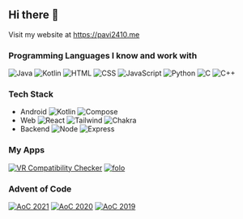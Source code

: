 ## Hi there 👋

Visit my website at https://pavi2410.me

### Programming Languages I know and work with
![Java][java badge] ![Kotlin][kt badge] ![HTML][html badge] ![CSS][css badge] ![JavaScript][js badge] ![Python][py badge] ![C][c badge] ![C++][cpp badge]

### Tech Stack
- Android ![Kotlin][kt badge] ![Compose][compose badge]
- Web ![React][react badge] ![Tailwind][tw badge] ![Chakra][chakra badge]
- Backend ![Node][node badge] ![Express][express badge]

### My Apps
[![VR Compatibility Checker][vrcc card]][vrcc link]
[![folo][folo card]][folo link]


### Advent of Code
[![AoC 2021][aoc 21 badge]][aoc 21 repo] [![AoC 2020][aoc 20 badge]][aoc 20 repo] [![AoC 2019][aoc 19 badge]][aoc 19 repo]

[java badge]: https://img.shields.io/badge/java-ED8B00.svg?style=for-the-badge&logo=java&logoColor=white
[kt badge]: https://img.shields.io/badge/kotlin-7f52ff.svg?style=for-the-badge&logo=kotlin&logoColor=white
[html badge]: https://img.shields.io/badge/html-E34F26.svg?style=for-the-badge&logo=html5&logoColor=white
[css badge]: https://img.shields.io/badge/css-1572B6.svg?style=for-the-badge&logo=css3&logoColor=white
[js badge]: https://img.shields.io/badge/javascript-323330.svg?style=for-the-badge&logo=javascript&logoColor=%23F7DF1E
[py badge]: https://img.shields.io/badge/python-14354C.svg?style=for-the-badge&logo=python&logoColor=white
[c badge]: https://img.shields.io/badge/c-00599C.svg?style=for-the-badge&logo=c&logoColor=white
[cpp badge]: https://img.shields.io/badge/c++-00599C.svg?style=for-the-badge&logo=c%2B%2B&logoColor=white
[compose badge]: https://img.shields.io/badge/compose-blue.svg?style=for-the-badge&logo=jetpackcompose&logoColor=white
[react badge]: https://img.shields.io/badge/react-7f52ff.svg?style=for-the-badge&logo=react&logoColor=white
[tw badge]: https://img.shields.io/badge/tailwind%20css-blue.svg?style=for-the-badge&logo=tailwindcss&logoColor=white
[chakra badge]: https://img.shields.io/badge/chakra%20ui-teal.svg?style=for-the-badge&logo=jetpackcompose&logoColor=white
[node badge]: https://img.shields.io/badge/node-green.svg?style=for-the-badge&logo=nodedotjs&logoColor=white
[express badge]: https://img.shields.io/badge/express-blue.svg?style=for-the-badge&logo=express&logoColor=white

[vrcc link]: https://play.google.com/store/apps/details?id=appinventor.ai_pavitragolchha.VR
[vrcc card]: https://PlayBadges.pavi2410.me/badge/full?id=appinventor.ai_pavitragolchha.VR&style=for-the-badge
[folo link]: https://play.google.com/store/apps/details?id=me.pavi2410.folo
[folo card]: https://PlayBadges.pavi2410.me/badge/full?id=me.pavi2410.folo&style=for-the-badge

[aoc 21 badge]: https://github-readme-stats.vercel.app/api/pin/?username=pavi2410&repo=AdventOfCode2021&title_color=00cc00&text_color=fff&bg_color=0f0f23&hide_border
[aoc 21 repo]: https://github.com/pavi2410/AdventOfCode2021
[aoc 20 badge]: https://github-readme-stats.vercel.app/api/pin/?username=pavi2410&repo=AdventOfCode2020&title_color=00cc00&text_color=fff&bg_color=0f0f23&hide_border
[aoc 20 repo]: https://github.com/pavi2410/AdventOfCode2020
[aoc 19 badge]: https://github-readme-stats.vercel.app/api/pin/?username=pavi2410&repo=AdventOfCode2019&title_color=00cc00&text_color=fff&bg_color=0f0f23&hide_border
[aoc 19 repo]: https://github.com/pavi2410/AdventOfCode2019
